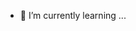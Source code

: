 - 🌱 I’m currently learning ...

<!---
Dianova05/Dianova05 is a ✨ special ✨ repository because its `README.md` (this file) appears on your GitHub profile.
You can click the Preview link to take a look at your changes.
--->
